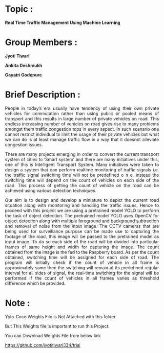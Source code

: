 # Topic :

**Real Time Traffic Management Using Machine Learning**

# Group Members :

**Jyoti Tiwari**

**Ankita Deshmukh**

**Gayatri Godepure**

# Brief Description :

<p align="justify">
People in today’s era usually have tendency of using their own private vehicles for commutation rather than using public or pooled means of transport and this results in large number of private vehicles on road. This endless increasing number of vehicles on road gives rise to many problems amongst them traffic congestion tops in every aspect. In such scenario one cannot restrict individual to limit the usage of their private vehicles but what we can do is at least manage traffic flow in a way that it doesnot alleviate congestion issues.
</p>

<p align="justify">
There are many projects emerging in order to convert the current transport system of cities to ‘Smart system’ and there are many initiatives under this, one of this is Intelligent Transport System. Many initiatives were taken to design a system that can perform realtime monitoring of traffic signals i.e. the traffic signal switching time will not be predefined o n e, instead the switching time will depend on the count of vehicles on each side of the road. This process of getting the count of vehicle on the road can be achieved using various detection techniques.
</p>

<p align="justify">
Our aim is to design and develop a miniature to depict the current road situation along with monitoring and handling the traffic issues. Hence to proceed with this project we are using a pretrained model YOLO to perform the task of object detection. The pretrained model YOLO uses OpenCV for object detection along with multiple foreground and background subtraction and removal of noise from the input image. The CCTV cameras that are being used for surveillance purpose can be made use to capturing the footage of the road, this image will be passed to the pretrained model as input image. To do so each side of the road will be divided into particular frames of same height and width for capturing the image. The count obtained from the image is the fed to the Raspberry board. As per the count obtained, switching time will be assigned for each side of road. The program will initially check if the count of vehicle in all frame is approximately same then the switching will remain at its predefined regular interval for all sides of signal, the real-time switching for the signal will be performed if the count of vehicles in all frames varies as threshold difference which be provided.
</p>

# Note :

Yolo-Coco Weights File is Not Attached with this folder.

But This Weights file is important to run this Project.

You can Download Weights File from  below link

<a href="https://github.com/jyotitiwari334/trial">https://github.com/jyotitiwari334/trial</a>
